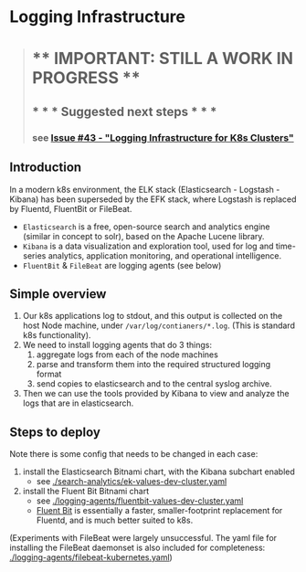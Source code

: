 # Logging Infrastructure

> # ** IMPORTANT: STILL A WORK IN PROGRESS **
> ## * * * Suggested next steps * * * 
> ### see [Issue #43 - "Logging Infrastructure for K8s Clusters"](https://github.com/DataONEorg/k8s-cluster/issues/43#issuecomment-1932643235)

## Introduction

In a modern k8s environment, the ELK stack (Elasticsearch - Logstash - Kibana) has been 
superseded by the EFK stack, where Logstash is replaced by Fluentd, FluentBit or FileBeat.

* `Elasticsearch` is a free, open-source search and analytics engine (similar in concept to solr),
based on the Apache Lucene library.
* `Kibana` is a data visualization and exploration tool, used for log and time-series analytics,
application monitoring, and operational intelligence.
* `FluentBit` & `FileBeat` are logging agents (see below)

## Simple overview

1. Our k8s applications log to stdout, and this output is collected on the host Node machine, 
   under `/var/log/contianers/*.log`. (This is standard k8s functionality).
2. We need to install logging agents that do 3 things:
    1. aggregate logs from each of the node machines
    2. parse and transform them into the required structured logging format
    3. send copies to elasticsearch and to the central syslog archive.
3. Then we can use the tools provided by Kibana to view and analyze the logs that are in 
   elasticsearch.
  
## Steps to deploy
Note there is some config that needs to be changed in each case:
1. install the Elasticsearch Bitnami chart, with the Kibana subchart enabled
   * see [./search-analytics/ek-values-dev-cluster.yaml](./search-analytics/ek-values-dev-cluster.yaml)
2. install the Fluent Bit Bitnami chart
    * see [./logging-agents/fluentbit-values-dev-cluster.yaml](./logging-agents/fluentbit-values-dev-cluster.yaml)
    * [Fluent Bit](https://docs.fluentbit.io/manual/) is essentially a faster, smaller-footprint
      replacement for Fluentd, and is much better suited to k8s.

(Experiments with FileBeat were largely unsuccessful. The yaml file for installing the FileBeat
daemonset is also included for completeness: 
[./logging-agents/filebeat-kubernetes.yaml](./logging-agents/filebeat-kubernetes.yaml))
